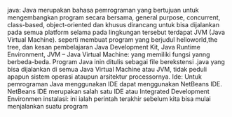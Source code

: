 java: Java merupakan bahasa pemrograman yang bertujuan untuk mengembangkan program secara bersama, general purpose, concurrent, class-based, object-oriented dan khusus dirancang untuk bisa dijalankan pada semua platform selama pada lingkungan tersebut terdapat JVM (Java Virtual Machine). seperti membuat program yang berjudul helloworld,the tree, dan kesan pembelajaran
Java Development Kit, Java Runtime Environment, JVM – Java Virtual Machine: yang memiliki fungsi yanng berbeda-beda. Program Java inin ditulis sebagai file berekstensi .java yang bisa dijalankan di semua Java Virtual Machine atau JVM, tidak peduli apapun sistem operasi ataupun arsitektur processornya.
Ide: Untuk pemrograman Java menggunakan IDE dapat menggunakan NetBeans IDE. NetBeans IDE merupakan salah satu IDE atau Integrated Development Environmen
instalasi: ini ialah perintah terakhir sebelum kita bisa mulai menjalankan suatu program
